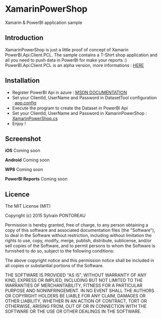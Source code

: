 XamarinPowerShop
=======

Xamarin &amp; PowerBI application sample


## Introduction

XamarinPowerShop is just a little proof of concept of Xamarin PowerBI.Api.Client.PCL.
The sample contains a T-Shirt shop application and all you need to push data in PowerBI for make your reports :)
PowerBI.Api.Client.PCL is an alpha version, more informations : [HERE](https://github.com/Vtek/PowerBI.Api.Client/wiki/PCL)


## Installation

- Register PowerBI Api in azure : [MSDN DOCUMENTATION](https://msdn.microsoft.com/en-us/library/dn877544.aspx)
- Set your ClientId, UserName and Password in DatasetTool configuration : [app.config](https://github.com/Vtek/XamarinPowerShop/blob/master/src/DatasetTool/app.config)
- Execute the program to create the Dataset in PowerBI Api
- Set your ClientId, UserName and Password in XamarinPowerShop : [XamarinPowerShop.cs](https://github.com/Vtek/XamarinPowerShop/blob/master/src/XamarinPowerShop/XamarinPowerShop.cs)
- Enjoy !

## Screenshot

**iOS**
Coming soon

**Android**
Coming soon

**WP8**
Coming soon

**PowerBI Reports**
Coming soon


## Licence
The MIT License (MIT)

Copyright (c) 2015 Sylvain PONTOREAU

Permission is hereby granted, free of charge, to any person obtaining a copy
of this software and associated documentation files (the "Software"), to deal
in the Software without restriction, including without limitation the rights
to use, copy, modify, merge, publish, distribute, sublicense, and/or sell
copies of the Software, and to permit persons to whom the Software is
furnished to do so, subject to the following conditions:

The above copyright notice and this permission notice shall be included in all
copies or substantial portions of the Software.

THE SOFTWARE IS PROVIDED "AS IS", WITHOUT WARRANTY OF ANY KIND, EXPRESS OR
IMPLIED, INCLUDING BUT NOT LIMITED TO THE WARRANTIES OF MERCHANTABILITY,
FITNESS FOR A PARTICULAR PURPOSE AND NONINFRINGEMENT. IN NO EVENT SHALL THE
AUTHORS OR COPYRIGHT HOLDERS BE LIABLE FOR ANY CLAIM, DAMAGES OR OTHER
LIABILITY, WHETHER IN AN ACTION OF CONTRACT, TORT OR OTHERWISE, ARISING FROM,
OUT OF OR IN CONNECTION WITH THE SOFTWARE OR THE USE OR OTHER DEALINGS IN THE
SOFTWARE.
